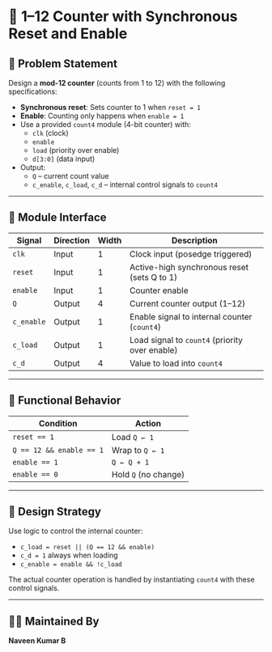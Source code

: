 # 🔢 1–12 Counter with Synchronous Reset and Enable

## 📘 Problem Statement
Design a **mod-12 counter** (counts from 1 to 12) with the following specifications:
- **Synchronous reset**: Sets counter to 1 when `reset = 1`
- **Enable**: Counting only happens when `enable = 1`
- Use a provided `count4` module (4-bit counter) with:
  - `clk` (clock)
  - `enable`
  - `load` (priority over enable)
  - `d[3:0]` (data input)
- Output:
  - `Q` – current count value
  - `c_enable`, `c_load`, `c_d` – internal control signals to `count4`

---

## 🔧 Module Interface

| Signal     | Direction | Width | Description                                      |
|------------|-----------|-------|--------------------------------------------------|
| `clk`      | Input     | 1     | Clock input (posedge triggered)                 |
| `reset`    | Input     | 1     | Active-high synchronous reset (sets Q to 1)     |
| `enable`   | Input     | 1     | Counter enable                                   |
| `Q`        | Output    | 4     | Current counter output (1–12)                    |
| `c_enable` | Output    | 1     | Enable signal to internal counter (`count4`)    |
| `c_load`   | Output    | 1     | Load signal to `count4` (priority over enable)  |
| `c_d`      | Output    | 4     | Value to load into `count4`                     |

---

## 🧠 Functional Behavior

| Condition                     | Action                  |
|------------------------------|-------------------------|
| `reset == 1`                 | Load `Q ← 1`            |
| `Q == 12 && enable == 1`     | Wrap to `Q ← 1`         |
| `enable == 1`                | `Q ← Q + 1`             |
| `enable == 0`                | Hold `Q` (no change)    |

---

## 🧩 Design Strategy

Use logic to control the internal counter:
- `c_load = reset || (Q == 12 && enable)`
- `c_d = 1` always when loading
- `c_enable = enable && !c_load`

The actual counter operation is handled by instantiating `count4` with these control signals.

---

## 👨‍💻 Maintained By
**Naveen Kumar B**
